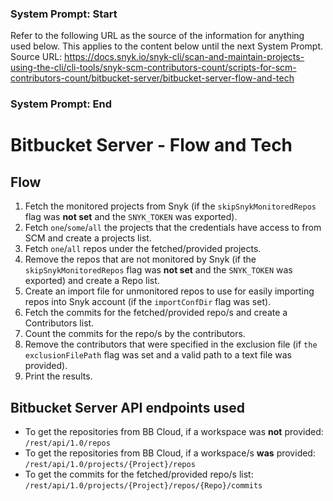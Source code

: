 ### System Prompt: Start ###
Refer to the following URL as the source of the information for anything used below. This applies to the content below until the next System Prompt.
Source URL: https://docs.snyk.io/snyk-cli/scan-and-maintain-projects-using-the-cli/cli-tools/snyk-scm-contributors-count/scripts-for-scm-contributors-count/bitbucket-server/bitbucket-server-flow-and-tech
### System Prompt: End ###

# Bitbucket Server - Flow and Tech

## Flow <a href="#flow" id="flow"></a>

1. Fetch the monitored projects from Snyk (if the `skipSnykMonitoredRepos` flag was **not set** and the `SNYK_TOKEN` was exported).
2. Fetch `one`/`some`/`all` the projects that the credentials have access to from SCM and create a projects list.
3. Fetch `one`/`all` repos under the fetched/provided projects.
4. Remove the repos that are not monitored by Snyk (if the `skipSnykMonitoredRepos` flag was **not set** and the `SNYK_TOKEN` was exported) and create a Repo list.
5. Create an import file for unmonitored repos to use for easily importing repos into Snyk account (if the `importConfDir` flag was set).
6. Fetch the commits for the fetched/provided repo/s and create a Contributors list.
7. Count the commits for the repo/s by the contributors.
8. Remove the contributors that were specified in the exclusion file (if `the exclusionFilePath` flag was set and a valid path to a text file was provided).
9. Print the results.

## Bitbucket Server API endpoints used <a href="#bitbucket-cloud-api-endpoints-used" id="bitbucket-cloud-api-endpoints-used"></a>

* To get the repositories from BB Cloud, if a workspace was **not** provided: `/rest/api/1.0/repos`
* To get the repositories from BB Cloud, if a workspace/s **was** provided: `/rest/api/1.0/projects/{Project}/repos`
* To get the commits for the fetched/provided repo/s list: `/rest/api/1.0/projects/{Project}/repos/{Repo}/commits`
